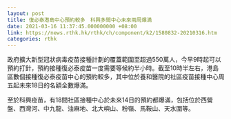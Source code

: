 ```yaml
---
layout: post
title: 復必泰港島中心預約較多　科興多間中心未來兩周爆滿　
date: 2021-03-16 11:37:45.000000000 +08:00
link: https://news.rthk.hk/rthk/ch/component/k2/1580832-20210316.htm
categories: rthk
---
```


政府擴大新型冠狀病毒疫苗接種計劃的覆蓋範圍至超過550萬人，今早9時起可以預約打針，預約接種復必泰疫苗一度需要等候約半小時。截至10時半左右，港島區數個接種復必泰疫苗中心的預約較多，其中位於養和醫院的社區疫苗接種中心周五起未來18日的名額全數爆滿。

至於科興疫苗，有18間社區接種中心於未來14日的預約都爆滿，包括位於西營盤、西灣河、中九龍、油麻地、北大嶼山、粉嶺、馬鞍山、天水圍等。
